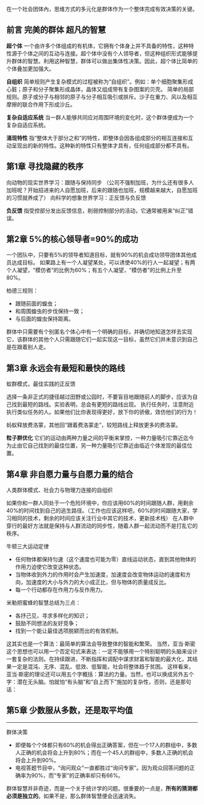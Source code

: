 在一个社会团体內，思维方式的多元化是群体作为一个整体完成有效决策的关键。

## 前言 完美的群体 超凡的智慧
**超个体**
一个由许多个体组成的有机体，它拥有个体身上并不具备的特性，这种特性源于个体之间的互动与连接。超个体中没有个人领导者，但这种组织形式能够提升群体的智慧。利用这种智慧，群体可以做出集体性决策。因此，超个体比简单的个体叠加更加强大。

**自组织**
简单规则产生复杂模式的过程被称为“自组织”。例如：单个细胞聚集形成心脏；原子和分子聚集形成晶体，晶体又组成带有复杂图案的贝壳。
简单的局部规则。原子或分子与相邻的原子与分子相互吸引或排斥。沙子在重力、风以及相互摩擦的联合作用下形成沙丘。

**复杂自适应系统**
当一群人能够共同应对周围环境的变化时，这个群体便成为一个复杂自适应系统。

**涌现特性**
指“整体大于部分之和”的特性，即整体会因各组成部分的相互连接和互动呈现出的新的特性。这种新的特性只有整体才具有，任何组成部分都不具有。


## 第1章 寻找隐藏的秩序
向动物的现实世界学习：跟随与保持同步 （公司不强制加班，为什么还有很多人加班呢？开始招进来的人自愿加班，后来的跟随也加班，规模越来越大，自愿加班的习惯就养成了）
向科学的想象世界学习：正反馈与负反馈

**负反馈**
指受控部分发出反馈信息，削弱控制部分的活动，它通常被用来“纠正”错误。


## 第2章 5%的核心领导者=90%的成功
一个团队中，只要有5%的领导者知道目标，就有90%的机会成功领导团体其他成员达成目标。
如果路上有一个人凝望某处，可以诱使40%的行人一起凝望；有两个人凝望，“模仿者”的比例为60%；有五个人凝望，“模仿者”的比例上升至80%。

柏德三规则：
* 跟随前面的蝗虫；
* 和周围蝗虫的步伐保持一致；
* 与后面的蝗虫保持距离。

群体中只需要有个别匿名个体心中有一个明确的目标，并确切地知道怎样去实现它，该群体的其他个人只需跟随它们一起实现这一目标，虽然它们并未意识到自己是在跟着别人走。


## 第3章 永远会有最短和最快的路线
蚁群模式，最佳实践的正反馈

选择一条非正式的捷径越过田野或公园时，不要盲目地跟随前人的脚步，应该为自己找到最短的路线。实验表明，总会有更短的路线出现。
执行任务时，注意附近执行类似任务的人。如果他们比你表现得更好，放下你的骄傲，效仿他们的行为！

蚂蚁释放费洛蒙，其他回“跟着费洛蒙走”，较短路线上释放更多的费洛蒙。

**粒子群优化**
它们的运动由两种力量之间的平衡来掌控，一种力量吸引它靠近迄今为止由它自己找到的最佳位置，另一种力量吸引它靠近由临近个体发现的最佳位置。


## 第4章 非自愿力量与自愿力量的结合
人类群体模式、社会力与物理力连接的自组织

如果你和一群人同处于一个危险环境中，你应该用60%的时间跟随人群，用剩余40%的时间找到自己的逃生路径。（工作也应该这样吧，60%的时间跟随大家，学习相同的技术，剩余的时间应该关注行业中其它的技术，更新技术栈）
在人群中穿行的最好方法就是保持与人群流动的同步性，随着人群一起流动而不是打乱它的秩序。

牛顿三大运动定律
* 任何物体都保持匀速（这个速度也可能为零）直线运动状态，直到其他物体的作用力迫使它改变这种状态。
* 当物体收到外力的作用时会产生加速度，加速度会改变物体运动的速度和方向，加速度的大小与外力的大小成正比，但与物体的质量成反比。
* 每一个行动都存在作用力与反作用力。

米勒把蜜蜂的智慧总结为三点：
- 各抒己见，寻求多样化的知识；
- 鼓励不同想法的友好竞争；
- 找到一个能让最佳选项脱颖而出的有效机制。

这其实也是一个算法：最简单的算法会导致整体的智能和繁荣。
当然，亚当·斯密这个思想也可以用一个否定句式来表达：一定不能够用一个特别聪明的头脑来设计一套复杂的法则。在持续跟进，不断指挥和调配中谋求财富和智能的最大化，其结果一定是混沌、无序、混乱、低效、低智能，社会将整体趋于贫困。
这样看来，亚当·斯密的理论还可以用五个字概括：算法的力量。当然，也可以换成另外五个字：潜在无头脑。怕就怕“有头脑”和“自上而下”施加的复杂性，否则，还是那句话：

## 第5章 少数服从多数，还是取平均值
---
群体决策

* 即便每个个体都只有60%的机会得出正确答案，但在一个17人的群组中，多数人正确的机会将会上升到80%；而在一个45人的群组中，多数人正确的机会将会上升到90%。
* 电视答题节目中，“询问观众”一直都胜过“询问专家”。因为观众回答问题的正确率为90%，而“专家”的正确率却只有66%。

群体智慧并非奇迹，而是一个关于统计学的问题。很重要的一点是，**所有的猜测都必须是独立的**。如果不是，那么群体智慧便会迅速消失。





